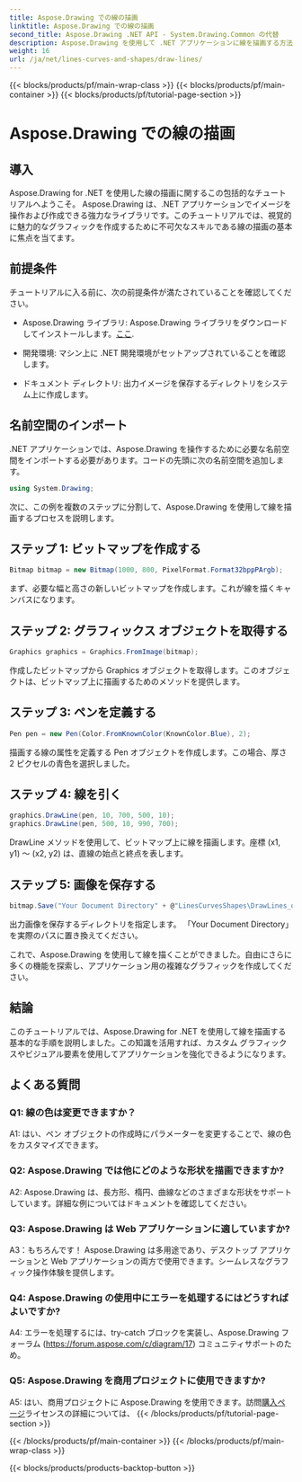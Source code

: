 ```yaml
---
title: Aspose.Drawing での線の描画
linktitle: Aspose.Drawing での線の描画
second_title: Aspose.Drawing .NET API - System.Drawing.Common の代替
description: Aspose.Drawing を使用して .NET アプリケーションに線を描画する方法を学びます。このステップバイステップのチュートリアルでは、美しいグラフィックを作成するプロセスを説明します。
weight: 16
url: /ja/net/lines-curves-and-shapes/draw-lines/
---
```


{{< blocks/products/pf/main-wrap-class >}}
{{< blocks/products/pf/main-container >}}
{{< blocks/products/pf/tutorial-page-section >}}

# Aspose.Drawing での線の描画

## 導入

Aspose.Drawing for .NET を使用した線の描画に関するこの包括的なチュートリアルへようこそ。 Aspose.Drawing は、.NET アプリケーションでイメージを操作および作成できる強力なライブラリです。このチュートリアルでは、視覚的に魅力的なグラフィックを作成するために不可欠なスキルである線の描画の基本に焦点を当てます。

## 前提条件

チュートリアルに入る前に、次の前提条件が満たされていることを確認してください。

-  Aspose.Drawing ライブラリ: Aspose.Drawing ライブラリをダウンロードしてインストールします。[ここ](https://releases.aspose.com/drawing/net/).

- 開発環境: マシン上に .NET 開発環境がセットアップされていることを確認します。

- ドキュメント ディレクトリ: 出力イメージを保存するディレクトリをシステム上に作成します。

## 名前空間のインポート

.NET アプリケーションでは、Aspose.Drawing を操作するために必要な名前空間をインポートする必要があります。コードの先頭に次の名前空間を追加します。

```csharp
using System.Drawing;
```

次に、この例を複数のステップに分割して、Aspose.Drawing を使用して線を描画するプロセスを説明します。

## ステップ 1: ビットマップを作成する

```csharp
Bitmap bitmap = new Bitmap(1000, 800, PixelFormat.Format32bppPArgb);
```

まず、必要な幅と高さの新しいビットマップを作成します。これが線を描くキャンバスになります。

## ステップ 2: グラフィックス オブジェクトを取得する

```csharp
Graphics graphics = Graphics.FromImage(bitmap);
```

作成したビットマップから Graphics オブジェクトを取得します。このオブジェクトは、ビットマップ上に描画するためのメソッドを提供します。

## ステップ 3: ペンを定義する

```csharp
Pen pen = new Pen(Color.FromKnownColor(KnownColor.Blue), 2);
```

描画する線の属性を定義する Pen オブジェクトを作成します。この場合、厚さ 2 ピクセルの青色を選択しました。

## ステップ 4: 線を引く

```csharp
graphics.DrawLine(pen, 10, 700, 500, 10);
graphics.DrawLine(pen, 500, 10, 990, 700);
```

DrawLine メソッドを使用して、ビットマップ上に線を描画します。座標 (x1, y1) ～ (x2, y2) は、直線の始点と終点を表します。

## ステップ 5: 画像を保存する

```csharp
bitmap.Save("Your Document Directory" + @"LinesCurvesShapes\DrawLines_out.png");
```

出力画像を保存するディレクトリを指定します。 「Your Document Directory」を実際のパスに置き換えてください。

これで、Aspose.Drawing を使用して線を描くことができました。自由にさらに多くの機能を探索し、アプリケーション用の複雑なグラフィックを作成してください。

## 結論

このチュートリアルでは、Aspose.Drawing for .NET を使用して線を描画する基本的な手順を説明しました。この知識を活用すれば、カスタム グラフィックスやビジュアル要素を使用してアプリケーションを強化できるようになります。

## よくある質問

### Q1: 線の色は変更できますか？

A1: はい、ペン オブジェクトの作成時にパラメーターを変更することで、線の色をカスタマイズできます。

### Q2: Aspose.Drawing では他にどのような形状を描画できますか?

A2: Aspose.Drawing は、長方形、楕円、曲線などのさまざまな形状をサポートしています。詳細な例についてはドキュメントを確認してください。

### Q3: Aspose.Drawing は Web アプリケーションに適していますか?

A3：もちろんです！ Aspose.Drawing は多用途であり、デスクトップ アプリケーションと Web アプリケーションの両方で使用できます。シームレスなグラフィック操作体験を提供します。

### Q4: Aspose.Drawing の使用中にエラーを処理するにはどうすればよいですか?

A4: エラーを処理するには、try-catch ブロックを実装し、Aspose.Drawing フォーラム (https://forum.aspose.com/c/diagram/17) コミュニティサポートのため。

### Q5: Aspose.Drawing を商用プロジェクトに使用できますか?

 A5: はい、商用プロジェクトに Aspose.Drawing を使用できます。訪問[購入ページ](https://purchase.aspose.com/buy)ライセンスの詳細については、
{{< /blocks/products/pf/tutorial-page-section >}}

{{< /blocks/products/pf/main-container >}}
{{< /blocks/products/pf/main-wrap-class >}}

{{< blocks/products/products-backtop-button >}}
